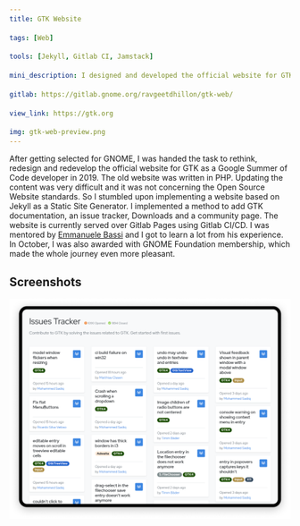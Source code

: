 ```yaml
---
title: GTK Website

tags: [Web]

tools: [Jekyll, Gitlab CI, Jamstack]

mini_description: I designed and developed the official website for GTK as a part of as Google Summer of Code developer for GNOME.

gitlab: https://gitlab.gnome.org/ravgeetdhillon/gtk-web/

view_link: https://gtk.org

img: gtk-web-preview.png
---
```


After getting selected for GNOME, I was handed the task to rethink, redesign and redevelop the official website for GTK as a Google Summer of Code developer in 2019. The old website was written in PHP. Updating the content was very difficult and it was not concerning the Open Source Website standards. So I stumbled upon implementing a website based on Jekyll as a Static Site Generator. I implemented a method to add GTK documentation, an issue tracker, Downloads and a community page. The website is currently served over Gitlab Pages using Gitlab CI/CD. I was mentored by [Emmanuele Bassi](https://github.com/ebassi) and I got to learn a lot from his experience. In October, I was also awarded with GNOME Foundation membership, which made the whole journey even more pleasant.

## Screenshots

![](/assets/images/projects/gtk-web-issue-tracker.png)
